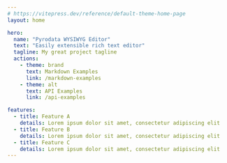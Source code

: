 ```yaml
---
# https://vitepress.dev/reference/default-theme-home-page
layout: home

hero:
  name: "Pyrodata WYSIWYG Editor"
  text: "Easily extensible rich text editor"
  tagline: My great project tagline
  actions:
    - theme: brand
      text: Markdown Examples
      link: /markdown-examples
    - theme: alt
      text: API Examples
      link: /api-examples

features:
  - title: Feature A
    details: Lorem ipsum dolor sit amet, consectetur adipiscing elit
  - title: Feature B
    details: Lorem ipsum dolor sit amet, consectetur adipiscing elit
  - title: Feature C
    details: Lorem ipsum dolor sit amet, consectetur adipiscing elit
---
```


